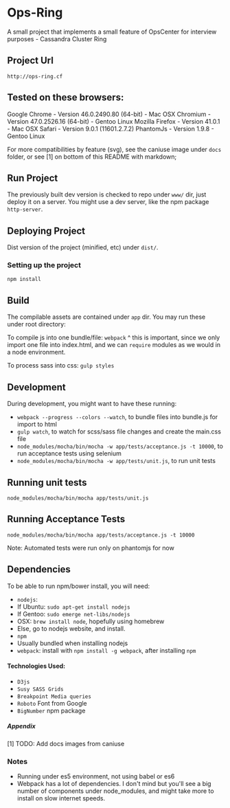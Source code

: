 
# Ops-Ring

A small project that implements a small feature of OpsCenter for interview purposes - Cassandra Cluster Ring

## Project Url

`http://ops-ring.cf`

## Tested on these browsers:

Google Chrome - Version 46.0.2490.80 (64-bit) - Mac OSX
Chromium - Version 47.0.2526.16 (64-bit) - Gentoo Linux
Mozilla Firefox - Version 41.0.1 - Mac OSX
Safari - Version 9.0.1 (11601.2.7.2)
PhantomJs - Version 1.9.8 - Gentoo Linux

For more compatibilities by feature (svg), see the caniuse image under `docs`
folder, or see [1] on bottom of this README with markdown;

## Run Project

The previously built dev version is checked to repo under `www/` dir, just deploy it on a server.
You might use a dev server, like the npm package `http-server`.

## Deploying Project

Dist version of the project (minified, etc) under `dist/`.

### Setting up the project

`npm install`

## Build

The compilable assets are contained under `app` dir. You may run these under root directory:

To compile js into one bundle/file:
`webpack`
^ this is important, since we only import one file into index.html, and we can `require` modules as we would in a node environment.

To process sass into css:
`gulp styles`

## Development

During development, you might want to have these running:
- `webpack --progress --colors --watch`, to bundle files into bundle.js for import to html
- `gulp watch`, to watch for scss/sass file changes and create the main.css file
- `node_modules/mocha/bin/mocha -w app/tests/acceptance.js -t 10000`, to run acceptance tests using selenium
- `node_modules/mocha/bin/mocha -w app/tests/unit.js`, to run unit tests

## Running unit tests
`node_modules/mocha/bin/mocha app/tests/unit.js`

## Running Acceptance Tests
`node_modules/mocha/bin/mocha app/tests/acceptance.js -t 10000`

Note: Automated tests were run only on phantomjs for now

## Dependencies

To be able to run npm/bower install, you will need:

- `nodejs`:
 - If Ubuntu: `sudo apt-get install nodejs`
 - If Gentoo: `sudo emerge net-libs/nodejs`
 - OSX: `brew install node`, hopefully using homebrew
 - Else, go to nodejs website, and install.
- `npm`
 - Usually bundled when installing nodejs
- `webpack`: install with `npm install -g webpack`, after installing `npm`

#### Technologies Used:

- `D3js`
- `Susy SASS Grids`
- `Breakpoint Media queries`
- `Roboto` Font from Google
- `BigNumber` npm package

##### Appendix
[1] TODO: Add docs images from caniuse

### Notes

- Running under es5 environment, not using babel or es6
- Webpack has a lot of dependencies. I don't mind but you'll see a big number of components under node_modules, and might take more to install on slow internet speeds.
